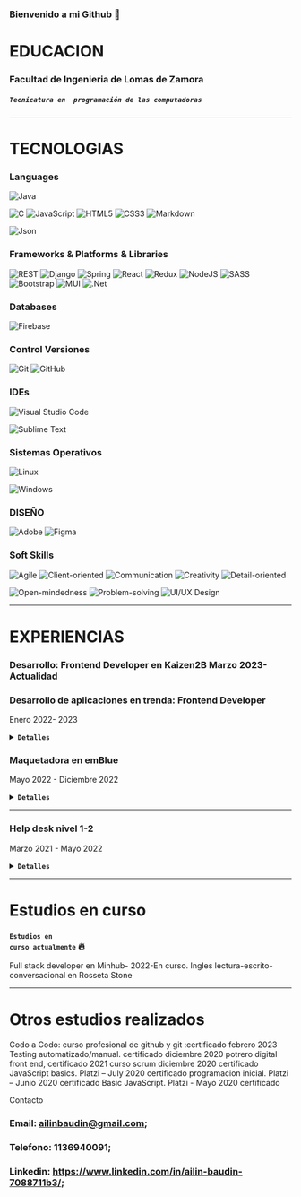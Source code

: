 ### Bienvenido a mi Github 👋

<!--
**palabrasafiladas/palabrasafiladas** is a ✨ _special_ ✨ repository because its `README.md` (this file) appears on your GitHub profile.

Here are some ideas to get you started:

- 🔭 I’m currently working on ...
- 🌱 I’m currently learning ...
- 👯 I’m looking to collaborate on ...
- 🤔 I’m looking for help with ...
- 💬 Ask me about ...
- 📫 How to reach me: ...
- 😄 Pronouns: ...
- ⚡ Fun fact: ...
-->
# EDUCACION 

<h3>Facultad de Ingenieria de Lomas de Zamora</h3>

<h5><code>Tecnicatura en  programación de las computadoras</code></h5>


---


# TECNOLOGIAS

### Languages

![Java](https://img.shields.io/badge/java-%23ED8B00.svg?style=for-the-badge&logo=java&logoColor=white)

![C](https://img.shields.io/badge/c-%2300599C.svg?style=for-the-badge&logo=c&logoColor=white)
![JavaScript](https://img.shields.io/badge/javascript-%23F7DF1E.svg?style=for-the-badge&logo=javascript&logoColor=black)
![HTML5](https://img.shields.io/badge/html5-%23E34F26.svg?style=for-the-badge&logo=html5&logoColor=white)
![CSS3](https://img.shields.io/badge/css3-%231572B6.svg?style=for-the-badge&logo=css3&logoColor=white)
![Markdown](https://img.shields.io/badge/markdown-%23000000.svg?style=for-the-badge&logo=markdown&logoColor=white)

![Json](https://img.shields.io/badge/json-%23000000.svg?style=for-the-badge&logo=json&logoColor=white)

### Frameworks & Platforms & Libraries

![REST](https://img.shields.io/badge/REST-ff1709?style=for-the-badge&color=ff1709)
![Django](https://img.shields.io/badge/django-%23092E20.svg?style=for-the-badge&logo=django&logoColor=white)
![Spring](https://img.shields.io/badge/spring-%236DB33F.svg?style=for-the-badge&logo=spring&logoColor=white)
![React](https://img.shields.io/badge/react-%2361DAFB.svg?style=for-the-badge&logo=react&logoColor=black)
![Redux](https://img.shields.io/badge/redux-%23593d88.svg?style=for-the-badge&logo=redux&logoColor=white)
![NodeJS](https://img.shields.io/badge/node.js-6DA55F?style=for-the-badge&logo=node.js&logoColor=white)
![SASS](https://img.shields.io/badge/SASS-hotpink.svg?style=for-the-badge&logo=SASS&logoColor=white)
![Bootstrap](https://img.shields.io/badge/bootstrap-%23563D7C.svg?style=for-the-badge&logo=bootstrap&logoColor=white)
![MUI](https://img.shields.io/badge/MUI-%230081CB.svg?style=for-the-badge&logo=material-ui&logoColor=white)
![.Net](https://img.shields.io/badge/.NET-5C2D91?style=for-the-badge&logo=.net&logoColor=white)

### Databases


![Firebase](https://img.shields.io/badge/firebase-039BE5.svg?style=for-the-badge&logo=firebase)


### Control  Versiones

![Git](https://img.shields.io/badge/git-%23F05033.svg?style=for-the-badge&logo=git&logoColor=white)
![GitHub](https://img.shields.io/badge/github-%23121011.svg?style=for-the-badge&logo=github&logoColor=white)

### IDEs

![Visual Studio Code](https://img.shields.io/badge/Visual%20Studio%20Code-0078d7.svg?style=for-the-badge&logo=visual-studio-code&logoColor=white)


![Sublime Text](https://img.shields.io/badge/sublime%20text-%23575757.svg?style=for-the-badge&logo=sublime-text&logoColor=important)

### Sistemas Operativos

![Linux](https://img.shields.io/badge/Linux-FCC624?style=for-the-badge&logo=linux&logoColor=black)

![Windows](https://img.shields.io/badge/Windows-0078D6?style=for-the-badge&logo=windows&logoColor=white)

### DISEÑO

![Adobe](https://img.shields.io/badge/adobe-%23FF0000.svg?style=for-the-badge&logo=adobe&logoColor=white)
![Figma](https://img.shields.io/badge/figma-%23F24E1E.svg?style=for-the-badge&logo=figma&logoColor=white)

### Soft Skills

![Agile](https://img.shields.io/badge/Agile-%23FF0000?style=for-the-badge)
![Client-oriented](https://img.shields.io/badge/Client%2d-oriented-darkorange?style=for-the-badge)
![Communication](https://img.shields.io/badge/Communication-FCC624?style=for-the-badge)
![Creativity](https://img.shields.io/badge/Creativity-green?style=for-the-badge)
![Detail-oriented](https://img.shields.io/badge/Detail%2d-oriented-3DDC84?style=for-the-badge)

![Open-mindedness](https://img.shields.io/badge/Open%2d-mindedness-0078D6?style=for-the-badge)
![Problem-solving](https://img.shields.io/badge/Problem%2d-solving-blueviolet?style=for-the-badge)
![UI/UX Design](https://img.shields.io/badge/UI%2fUX%20Design-hotpink?style=for-the-badge)

---

# EXPERIENCIAS

### Desarrollo:  Frontend Developer en Kaizen2B Marzo 2023- Actualidad

### Desarrollo de aplicaciones  en trenda:  Frontend Developer  


<p class="text-right">Enero 2022- 2023</p>

<details class="collapsed">
  <summary>
    <strong><code>Detalles</code></strong>
  </summary>
  <p class="warn">
  Herramientas utilizadas: Babel, Visual studio code, GitHub.
Herramientas de gestión de proyectos: Jira devs y Trello.
Frameworks: Ionic, React-admin, React. Otras herramientas: Firebase.</p>
</details>

### Maquetadora en emBlue

<p class="text-right">Mayo 2022 - Diciembre 2022</p>

<details class="collapsed">
  <summary>
    <strong><code>Detalles</code></strong>
  </summary>
  <p class="warn">Diseño y maquetación de páginas web, mailing. lenguajes utilizados PHP, JavaScript. 
Herramientas utilizadas: Adobe Photoshop 2022, Dreamweaver, Visual studio code, FileZilla, WinSCP server, Postman, Adobe Illustrator. </p>
</details>

---

### Help desk nivel 1-2

<p class="text-right">Marzo 2021 -  Mayo 2022</p>

<details class="collapsed">
  <summary>
    <strong><code>Detalles</code></strong>
  </summary>
  <p class="warn">Análisis de incidencias, solución o derivación al equipo correspondiente. Atención al usuario 360: Chats, llamadas, E-mail. en otras tareas: Capacitadora del equipo de soporte, análisis de documentación e  implementaciones del equipo. </p>
</details>


---

# Estudios en curso

### <small><code>Estudios en curso actualmente</code></small>  &#128293;

Full stack developer en Minhub-  2022-En curso.
Ingles lectura-escrito-conversacional en Rosseta Stone



---

# Otros estudios realizados


Codo a Codo:
curso profesional de github y git :certificado febrero 2023
Testing automatizado/manual. certificado diciembre 2020
potrero digital   front end, certificado 2021
curso scrum   diciembre 2020 certificado
JavaScript basics. Platzi – July 2020 certificado
programacion inicial. Platzi – Junio 2020 certificado
Basic JavaScript. Platzi - Mayo 2020 certificado


<p><span class="text-right">Contacto</span></p>

### Email: ailinbaudin@gmail.com;
### Telefono: 1136940091;
### Linkedin: https://www.linkedin.com/in/ailin-baudin-7088711b3/;


